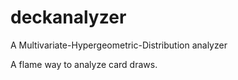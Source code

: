 # deckanalyzer
A Multivariate-Hypergeometric-Distribution analyzer

A flame way to analyze card draws.
